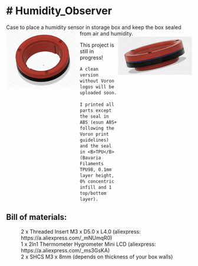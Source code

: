 <body>
  <h1># Humidity_Observer</h1>
<p>Case to place a humidity sensor in storage box and keep the box sealed from air and humidity.
    <img src="https://github.com/flow1990/Humidity_Observer/blob/main/pictures/front_view_voron_design.png" alt="front_view_voron_design" width="200" align="left">
    <img src="https://github.com/flow1990/Humidity_Observer/blob/main/pictures/side_view.png" alt="side" width="200" align="right">
  </p>
  <div>
    This project is still in progress!

    A clean version without Voron logos will be uploaded soon.

    I printed all parts except the seal in ABS (esun ABS+ following the Voron print guidelines) and the seal in <B>TPU</B> (Bavaria Filaments TPU98, 0.1mm        layer height, 0% concentric infill and 1 top/bottom layer).
  </div>
  <p>
      <h2>Bill of materials:</h2>
  <dl>
    <dd>2 x Threaded Insert M3 x D5.0 x L4.0 (aliexpress: https://a.aliexpress.com/_mNUmqR0)</dd>
    <dd>1 x 2In1 Thermometer Hygrometer Mini LCD (aliexpress: https://a.aliexpress.com/_ms3GsKA)</dd>
    <dd>2 x SHCS M3 x 8mm (depends on thickness of your box walls)</dd>
  </dl>
  </p>
</body>
